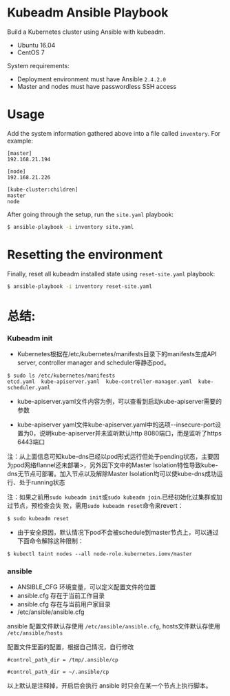 # Kubeadm Ansible Playbook

Build a Kubernetes cluster using Ansible with kubeadm.

  - Ubuntu 16.04
  - CentOS 7

System requirements:

  - Deployment environment must have Ansible `2.4.2.0`
  - Master and nodes must have passwordless SSH access

# Usage

Add the system information gathered above into a file called `inventory`. For example:
```
[master]
192.168.21.194

[node]
192.168.21.226

[kube-cluster:children]
master
node
```

After going through the setup, run the `site.yaml` playbook:

```sh
$ ansible-playbook -i inventory site.yaml
```


# Resetting the environment

Finally, reset all kubeadm installed state using `reset-site.yaml` playbook:

```sh
$ ansible-playbook -i inventory reset-site.yaml
```


# 总结:
### Kubeadm init
- Kubernetes根据在/etc/kubernetes/manifests目录下的manifests生成API server, controller manager and scheduler等静态pod。

```
$ sudo ls /etc/kubernetes/manifests
etcd.yaml  kube-apiserver.yaml  kube-controller-manager.yaml  kube-scheduler.yaml
```

- kube-apiserver.yaml文件内容为例，可以查看到启动kube-apiserver需要的参数

- kube-apiserver yaml文件kube-apiserver.yaml中的选项--insecure-port设置为0，说明kube-apiserver并未监听默认http 8080端口，而是监听了https 6443端口

注：从上面信息可知kube-dns已经以pod形式运行但处于pending状态，主要因为pod网络flannel还未部署>，另外因下文中的Master Isolation特性导致kube-dns无节点可部署。加入节点以及解除Master Isolation均可以使kube-dns成功运行、处于running状态


注：如果之前用`sudo kubeadm init`或`sudo kubeadm join`.已经初始化过集群或加过节点，预检查会失
败，需用`sudo kubeadm reset`命令来revert：

```
$ sudo kubeadm reset
```
- 由于安全原因，默认情况下pod不会被schedule到master节点上，可以通过下面命令解除这种限制：

```
$ kubectl taint nodes --all node-role.kubernetes.iomv/master
```

### ansible

- ANSIBLE_CFG 环境变量，可以定义配置文件的位置
- ansible.cfg 存在于当前工作目录
- ansible.cfg 存在与当前用户家目录
- /etc/ansible/ansible.cfg

ansible 配置文件默认存使用 `/etc/ansible/ansible.cfg`,
hosts文件默认存使用 `/etc/ansible/hosts`

配置文件里面的配置，根据自己情况，自行修改

```
#control_path_dir = /tmp/.ansible/cp

#control_path_dir = ~/.ansible/cp
```
以上默认是注释掉，开启后会执行 ansible 时只会在某一个节点上执行脚本。